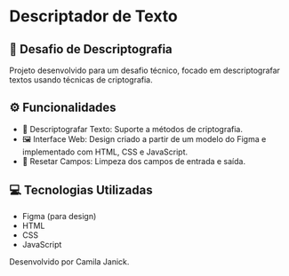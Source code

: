 # Descriptador de Texto
## 🌟 Desafio de Descriptografia

Projeto desenvolvido para um desafio técnico, focado em descriptografar textos usando técnicas de criptografia. 

## ⚙️ Funcionalidades
- 🔐 Descriptografar Texto: Suporte a métodos de criptografia.
- 🖼 Interface Web: Design criado a partir de um modelo do Figma e implementado com HTML, CSS e JavaScript.
- 🔄 Resetar Campos: Limpeza dos campos de entrada e saída.

## 💻 Tecnologias Utilizadas
- Figma (para design)
- HTML
- CSS
- JavaScript


Desenvolvido por Camila Janick.